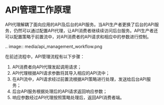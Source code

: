 # API管理工作原理

API代理解耦了面向应用的API及后台的API服务。当API生产者更换了后台的API服务，仍然可以通过配置API代理，让API消费者继续续访问后台服务。API生产者还可以配置策略于前置流中，对API消费者的API请求和相应中的参数进行控制。

.. image:: media/api_management_workflow.png

在前述流程中，API管理流程有以下步骤：
1. API消费者向API代理发起调用请求；
2. API代理根据API请求参数将其导入相应的API流中；
3. 在API流中，API请求经过前置流根据API策略进行处理，发送给后台API服务；
4. 后台API服务根据处理后的API请求返回响应参数；
5. 响应参数经过API代理按照策略处理后，返回API消费者端。